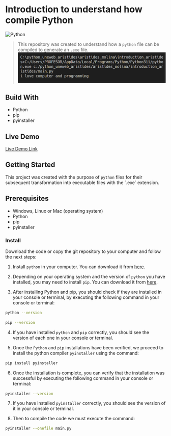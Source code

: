 # Introduction to understand how compile Python

![Python](https://img.shields.io/badge/-Python-3776AB?logo=python&logoColor=white&style=plastic)

> This repository was created to understand how a `python` file can be compiled to generate an `.exe` file.
![screenshot](./app_screenshot.png)

## Build With

- Python
- pip
- pyinstaller

## Live Demo

[Live Demo Link](https://www.online-python.com/hI4wTpOzim)

## Getting Started

This project was created with the purpose of `python` files for their subsequent transformation into executable files with the ´.exe´ extension.

## Prerequisites

- Windows, Linux or Mac (operating system)
- Python
- pip
- pyinstaller

### Install

Download the code or copy the git repository to your computer and follow the next steps:

1. Install `python` in your computer. You can download it from [here](https://www.python.org/downloads/).

2. Depending on your operating system and the version of `python` you have installed, you may need to install `pip`. You can download it from [here](https://pip.pypa.io/en/stable/installing/).

3. After installing Python and pip, you should check if they are installed in your console or terminal, by executing the following command in your console or terminal:

  ```bash
  python --version
  ```

  ```bash
  pip --version
  ```

4. If you have installed `python` and `pip` correctly, you should see the version of each one in your console or terminal.

5. Once the `Python` and `pip` installations have been verified, we proceed to install the python compiler `pyinstaller` using the command:

  ```bash
  pip install pyinstaller
  ```

6. Once the installation is complete, you can verify that the installation was successful by executing the following command in your console or terminal:

  ```bash
  pyinstaller --version
  ```

7. If you have installed `pyinstaller` correctly, you should see the version of it in your console or terminal.

8. Then to compile the code we must execute the command:

  ```bash
  pyinstaller --onefile main.py
  ```



